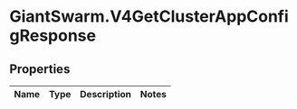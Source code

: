 # GiantSwarm.V4GetClusterAppConfigResponse

## Properties
Name | Type | Description | Notes
------------ | ------------- | ------------- | -------------


